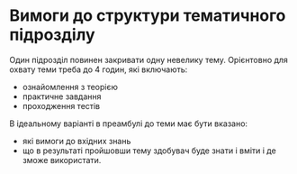 # Вимоги до структури тематичного підрозділу

Один підрозділ повинен закривати одну невелику тему. Орієнтовно для охвату теми треба до 4 годин, які включають:

- ознайомлення з теорією
- практичне завдання
- проходження тестів

В ідеальному варіанті в преамбулі до теми має бути вказано:

- які вимоги до вхідних знань
- що в результаті пройшовши тему здобувач буде знати і вміти і де зможе використати.